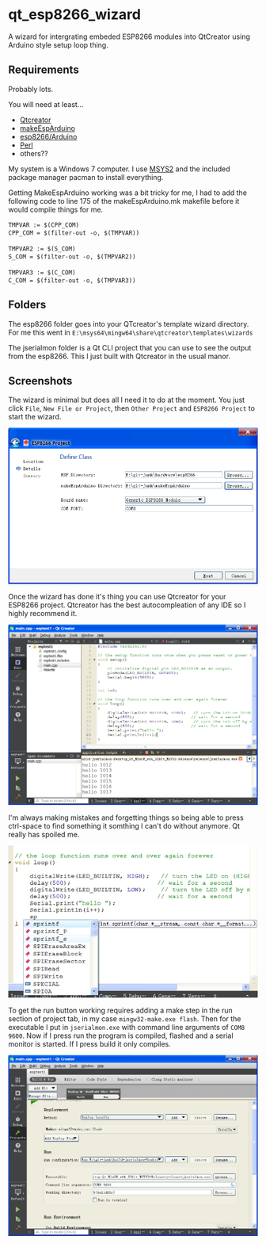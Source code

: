 # qt_esp8266_wizard
A wizard for intergrating embeded ESP8266 modules into QtCreator using Arduino style setup loop thing.


## Requirements

Probably lots.

You will need at least...

* [Qtcreator](https://en.wikipedia.org/wiki/Qt_Creator)
* [makeEspArduino](https://github.com/plerup/makeEspArduino)
* [esp8266/Arduino](https://github.com/esp8266/Arduino)
* [Perl](https://en.wikipedia.org/wiki/Perl)
* others??

My system is a Windows 7 computer. I use [MSYS2](http://www.msys2.org/) and the included package manager pacman to install everything.

Getting MakeEspArduino working was a bit tricky for me, I had to add the following code to line 175 of the makeEspArduino.mk makefile before it would compile things for me. 

```
TMPVAR := $(CPP_COM)
CPP_COM = $(filter-out -o, $(TMPVAR))

TMPVAR2 := $(S_COM)
S_COM = $(filter-out -o, $(TMPVAR2))

TMPVAR3 := $(C_COM)
C_COM = $(filter-out -o, $(TMPVAR3))
```


## Folders

The esp8266 folder goes into your QTcreator's template wizard directory. For me this went in `E:\msys64\mingw64\share\qtcreator\templates\wizards`

The jserialmon folder is a Qt CLI project that you can use to see the output from the esp8266. This I just built with Qtcreator in the usual manor.

## Screenshots

The wizard is minimal but does all I need it to do at the moment. You just click `File`, `New File or Project`, then `Other Project` and `ESP8266 Project` to start the wizard.

![](8266wizard.png)

Once the wizard has done it's thing you can use Qtcreator for your ESP8266 project. Qtcreator has the best autocompleation of any IDE so I highly recommend it.

![](esp8266-console.png)

I'm always making mistakes and forgetting things so being able to press ctrl-space to find something it somthing I can't do without anymore. Qt really has spoiled me.

![](autocompleate.png)

To get the run button working requires adding a make step in the run section of project tab, in my case `mingw32-make.exe flash`. Then for the executable I put in `jserialmon.exe` with command line arguments of `COM8 9600`. Now if I press run the program is compiled, flashed and a serial monitor is started. If I press build it only compiles.

![](eps8266-flash-and-sermon-setup.png)
